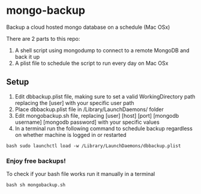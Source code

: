 # mongo-backup
Backup a cloud hosted mongo database on a schedule (Mac OSx)

There are 2 parts to this repo: 

1. A shell script using mongodump to connect to a remote MongoDB and back it up
2. A plist file to schedule the script to run every day on Mac OSx

## Setup
1. Edit dbbackup.plist file, making sure to set a valid WorkingDirectory path replacing the [user] with your specific user path
2. Place dbbackup.plist file in /Library/LaunchDaemons/ folder
3. Edit mongobackup.sh file, replacing [user] [host] [port] [mongodb username] [mongodb password] with your specific values
4. In a terminal run the following command to schedule backup regardless on whether machine is logged in or restarted

`bash
sudo launchctl load -w /Library/LaunchDaemons/dbbackup.plist
`

### Enjoy free backups! 

To check if your bash file works run it manually in a terminal

`bash
sh mongobackup.sh
`

